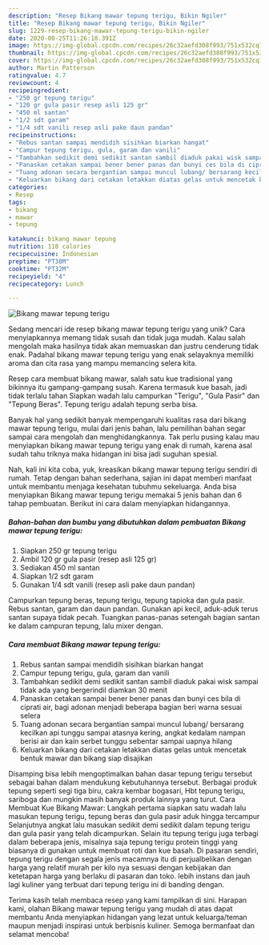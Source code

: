 ```yaml
---
description: "Resep Bikang mawar tepung terigu, Bikin Ngiler"
title: "Resep Bikang mawar tepung terigu, Bikin Ngiler"
slug: 1229-resep-bikang-mawar-tepung-terigu-bikin-ngiler
date: 2020-08-25T11:26:18.391Z
image: https://img-global.cpcdn.com/recipes/26c32aefd308f993/751x532cq70/bikang-mawar-tepung-terigu-foto-resep-utama.jpg
thumbnail: https://img-global.cpcdn.com/recipes/26c32aefd308f993/751x532cq70/bikang-mawar-tepung-terigu-foto-resep-utama.jpg
cover: https://img-global.cpcdn.com/recipes/26c32aefd308f993/751x532cq70/bikang-mawar-tepung-terigu-foto-resep-utama.jpg
author: Martin Patterson
ratingvalue: 4.7
reviewcount: 4
recipeingredient:
- "250 gr tepung terigu"
- "120 gr gula pasir resep asli 125 gr"
- "450 ml santan"
- "1/2 sdt garam"
- "1/4 sdt vanili resep asli pake daun pandan"
recipeinstructions:
- "Rebus santan sampai mendidih sisihkan biarkan hangat"
- "Campur tepung terigu, gula, garam dan vanili"
- "Tambahkan sedikit demi sedikit santan sambil diaduk pakai wisk sampai tidak ada yang bergerindil diamkan 30 menit"
- "Panaskan cetakan sampai bener bener panas dan bunyi ces bila di ciprati air, bagi adonan menjadi beberapa bagian beri warna sesuai selera"
- "Tuang adonan secara bergantian sampai muncul lubang/ bersarang kecilkan api tunggu sampai atasnya kering, angkat kedalam nampan berisi air dan kain serbet tunggu sebentar sampai uapnya hilang"
- "Keluarkan bikang dari cetakan letakkan diatas gelas untuk mencetak bentuk mawar dan bikang siap disajikan"
categories:
- Resep
tags:
- bikang
- mawar
- tepung

katakunci: bikang mawar tepung 
nutrition: 118 calories
recipecuisine: Indonesian
preptime: "PT38M"
cooktime: "PT32M"
recipeyield: "4"
recipecategory: Lunch

---
```



![Bikang mawar tepung terigu](https://img-global.cpcdn.com/recipes/26c32aefd308f993/751x532cq70/bikang-mawar-tepung-terigu-foto-resep-utama.jpg)

Sedang mencari ide resep bikang mawar tepung terigu yang unik? Cara menyiapkannya memang tidak susah dan tidak juga mudah. Kalau salah mengolah maka hasilnya tidak akan memuaskan dan justru cenderung tidak enak. Padahal bikang mawar tepung terigu yang enak selayaknya memiliki aroma dan cita rasa yang mampu memancing selera kita.

Resep cara membuat bikang mawar, salah satu kue tradisional yang bikinnya itu gampang-gampang susah. Karena termasuk kue basah, jadi tidak terlalu tahan Siapkan wadah lalu campurkan &#34;Terigu&#34;, &#34;Gula Pasir&#34; dan &#34;Tepung Beras&#34;. Tepung terigu adalah tepung serba bisa.

Banyak hal yang sedikit banyak mempengaruhi kualitas rasa dari bikang mawar tepung terigu, mulai dari jenis bahan, lalu pemilihan bahan segar sampai cara mengolah dan menghidangkannya. Tak perlu pusing kalau mau menyiapkan bikang mawar tepung terigu yang enak di rumah, karena asal sudah tahu triknya maka hidangan ini bisa jadi suguhan spesial.


Nah, kali ini kita coba, yuk, kreasikan bikang mawar tepung terigu sendiri di rumah. Tetap dengan bahan sederhana, sajian ini dapat memberi manfaat untuk membantu menjaga kesehatan tubuhmu sekeluarga. Anda bisa menyiapkan Bikang mawar tepung terigu memakai 5 jenis bahan dan 6 tahap pembuatan. Berikut ini cara dalam menyiapkan hidangannya.

<!--inarticleads1-->

##### Bahan-bahan dan bumbu yang dibutuhkan dalam pembuatan Bikang mawar tepung terigu:

1. Siapkan 250 gr tepung terigu
1. Ambil 120 gr gula pasir (resep asli 125 gr)
1. Sediakan 450 ml santan
1. Siapkan 1/2 sdt garam
1. Gunakan 1/4 sdt vanili (resep asli pake daun pandan)


Campurkan tepung beras, tepung terigu, tepung tapioka dan gula pasir. Rebus santan, garam dan daun pandan. Gunakan api kecil, aduk-aduk terus santan supaya tidak pecah. Tuangkan panas-panas setengah bagian santan ke dalam campuran tepung, lalu mixer dengan. 

<!--inarticleads2-->

##### Cara membuat Bikang mawar tepung terigu:

1. Rebus santan sampai mendidih sisihkan biarkan hangat
1. Campur tepung terigu, gula, garam dan vanili
1. Tambahkan sedikit demi sedikit santan sambil diaduk pakai wisk sampai tidak ada yang bergerindil diamkan 30 menit
1. Panaskan cetakan sampai bener bener panas dan bunyi ces bila di ciprati air, bagi adonan menjadi beberapa bagian beri warna sesuai selera
1. Tuang adonan secara bergantian sampai muncul lubang/ bersarang kecilkan api tunggu sampai atasnya kering, angkat kedalam nampan berisi air dan kain serbet tunggu sebentar sampai uapnya hilang
1. Keluarkan bikang dari cetakan letakkan diatas gelas untuk mencetak bentuk mawar dan bikang siap disajikan


Disamping bisa lebih mengoptimalkan bahan dasar tepung terigu tersebut sebagai bahan dalam mendukung kebutuhannya tersebut. Berbagai produk tepung seperti segi tiga biru, cakra kembar bogasari, Hbt tepung terigu, sariboga dan mungkin masih banyak produk lainnya yang turut. Cara Membuat Kue Bikang Mawar: Langkah pertama siapkan satu wadah lalu masukan tepung terigu, tepung beras dan gula pasir aduk hingga tercampur Selanjutnya angkat lalu masukan sedikit demi sedikit dalam tepung terigu dan gula pasir yang telah dicampurkan. Selain itu tepung terigu juga terbagi dalam beberapa jenis, misalnya saja tepung terigu protein tinggi yang biasanya di gunakan untuk membuat roti dan kue basah. Di pasaran sendiri, tepung terigu dengan segala jenis macamnya itu di perjualbelikan dengan harga yang relatif murah per kilo nya sesuasi dengan kebijakan dan ketetapan harga yang berlaku di pasaran dan toko. lebih instans dan jauh lagi kuliner yang terbuat dari tepung terigu ini di banding dengan. 

Terima kasih telah membaca resep yang kami tampilkan di sini. Harapan kami, olahan Bikang mawar tepung terigu yang mudah di atas dapat membantu Anda menyiapkan hidangan yang lezat untuk keluarga/teman maupun menjadi inspirasi untuk berbisnis kuliner. Semoga bermanfaat dan selamat mencoba!
